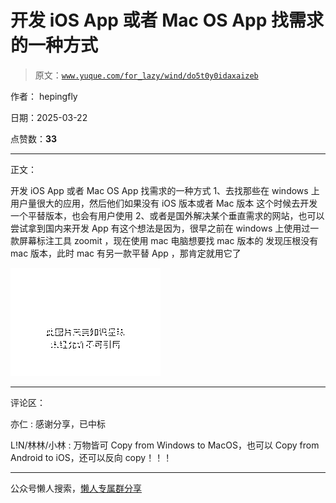 # 开发 iOS App 或者 Mac OS App 找需求的一种方式

> 原文：[`www.yuque.com/for_lazy/wind/do5t0y0idaxaizeb`](https://www.yuque.com/for_lazy/wind/do5t0y0idaxaizeb)

作者： hepingfly

日期：2025-03-22

点赞数：**33**

* * *

正文：

开发 iOS App 或者 Mac OS App 找需求的一种方式 1、去找那些在 windows 上用户量很大的应用，然后他们如果没有 iOS 版本或者
Mac 版本 这个时候去开发一个平替版本，也会有用户使用 2、或者是国外解决某个垂直需求的网站，也可以尝试拿到国内来开发 App
有这个想法是因为，很早之前在 windows 上使用过一款屏幕标注工具 zoomit ，现在使用 mac 电脑想要找 mac 版本的 发现压根没有 mac
版本，此时 mac 有另一款平替 App ，那肯定就用它了

![](img/a3a6e499f6d329289025b426b053580c.png "None")

* * *

评论区：

亦仁 : 感谢分享，已中标

L!N/林林/小林 : 万物皆可 Copy from Windows to MacOS，也可以 Copy from Android to iOS，还可以反向 copy！！！

* * *

公众号懒人搜索，[懒人专属群分享](https://lazybook.fun/#/blog/group)